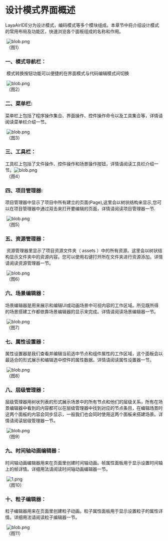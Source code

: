 # 设计模式界面概述

​         LayaAirIDE分为设计模式，编码模式等多个模块组成。本章节中将介绍设计模式的常用布局及功能区，快速浏览各个面板组成的名称和作用。

​	 ![blob.png](img/1.png)<br/>
​	（图1）



### 一、模式导航栏：

​        模式转换按钮功能可以便捷的在界面模式与代码编辑模式间切换

​	 ![blob.png](img/2.png)<br/>
​	（图2）



### 二、菜单栏:

​        菜单栏上包括了程序操作集合、界面操作、控件操作命令以及工具集合等，详情请阅读菜单栏介绍一节。

​	![blob.png](img/3.png)<br/>
​	（图3）

 

### 三、工具栏：

​        工具栏上包括了文件操作、控件操作和场景操作按钮，详情请阅读工具栏介绍一节。
​	![blob.png](img/4.png)<br/>
​	（图4）



### 四、项目管理器:

​        项目管理器中显示了项目中所有建立的页面(Page),这里会以树状结构来显示,您可以在项目管理器中通过双击来打开要编辑的页面，详情请阅读项目管理器一节.

​	![blob.png](img/5.png)<br/>
​	（图5）

 

### 五、资源管理器：

​        资源管理器里显示了项目资源文件夹（ assets ）中的所有资源。这里会以树状结构显示文件夹中的资源内容。您可以使用右键打开所在文件夹进行资源添加。详情请阅读资源管理器一节。

​	![blob.png](img/6.png)<br/>
​	（图6）

 

### 六、场景编辑器：

​        场景编辑器是用来展示和编辑UI或动画场景中可视内容的工作区域。所见既所得的场景搭建工作都依靠场景编辑器的显示来完成。详情请阅读场景编辑器一节。

​	![blob.png](img/7.png)<br/>
​	（图7）

  

### 七、属性设置器：

​        属性设置器是我们查看并编辑当前选中节点和组件属性的工作区域，这个面板会以最适合的形式展示和编辑选中控件的属性数据。详情请阅读属性设置器一节。

​	![blob.png](img/8.png)<br/>
​	（图8）



### 八、层级管理器：

​        层级管理器用树状列表的形式展示场景中的所有节点和他们的层级关系，所有在场景编辑器中看到的内容都可以在层级管理器中找到对应的节点条目，在编辑场景时这两个面板的内容会同步显示，一般我们也会同时使用这两个面板来搭建场景。详情请阅读层级管理器一节。

​	![blob.png](img/9.png)<br/>
​	（图9）



### 九、时间轴动画编辑器：

 时间轴动画编辑器用来在页面里创建时间轴动画。帧属性面板用于显示设置时间轴上的帧详情。详细用法请阅读时间轴动画编辑器一节。

​	![1.png](img/10.png)<br/>
​	（图10）



### 十、粒子编辑器：

粒子编辑器用来在页面里创建粒子动画。粒子属性面板用于显示设置粒子的属性详情。详细用法请阅读粒子编辑器一节。

​	![blob.png](img/11.gif)<br/>
​	（图11）